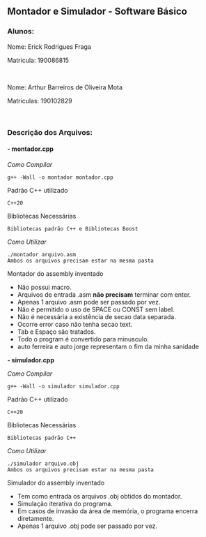 ## Montador e Simulador - Software Básico

### Alunos:

Nome: Erick Rodrigues Fraga

Matricula: 190086815

  
 

Nome: Arthur Barreiros de Oliveira Mota

Matriculas: 190102829

  
 

### Descrição dos Arquivos:

#### \- montador.cpp

_Como Compilar_

```plaintext
g++ -Wall -o montador montador.cpp
```

Padrão C++ utilizado

```plaintext
C++20
```

Bibliotecas Necessárias

```plaintext
Bibliotecas padrão C++ e Bibliotecas Boost 
```

_Como Utilizar_
```plaintext
./montador arquivo.asm
Ambos os arquivos precisam estar na mesma pasta
```

Montador do assembly inventado

*   Não possui macro.
*   Arquivos de entrada .asm **não precisam** terminar com enter.
*	Apenas 1 arquivo .asm pode ser passado por vez.
*   Não é permitido o uso de SPACE ou CONST sem label.
*   Não é necessária a existência de secao data separada.
*   Ocorre error caso não tenha secao text.
*   Tab e Espaço são tratados.
*   Todo o program é convertido para minusculo.
*   auto ferreira e auto jorge representam o fim da minha sanidade

**\- simulador.cpp**

_Como Compilar_

```plaintext
g++ -Wall -o simulador simulador.cpp
```

Padrão C++ utilizado

```plaintext
C++20
```

Bibliotecas Necessárias

```plaintext
Bibliotecas padrão C++
```

_Como Utilizar_
```plaintext
./simulador arquivo.obj
Ambos os arquivos precisam estar na mesma pasta
```

Simulador do assembly inventado

*	Tem como entrada os arquivos .obj obtidos do montador.
*   Simulação iterativa do programa.
*   Em casos de invasão da área de memória, o programa encerra diretamente.
*   Apenas 1 arquivo .obj pode ser passado por vez.
